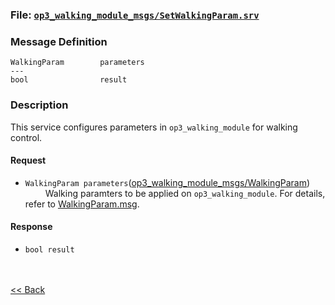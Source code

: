 ### File: [`op3_walking_module_msgs/SetWalkingParam.srv`](https://github.com/ROBOTIS-GIT/ROBOTIS-OP3-msgs/blob/master/op3_walking_module_msgs/srv/SetWalkingParam.srv)

### Message Definition
```
WalkingParam        parameters
---
bool                result
```

### Description
This service configures parameters in `op3_walking_module` for walking control.  

#### Request  
* `WalkingParam parameters`([op3_walking_module_msgs/WalkingParam](op3_WalkingParam.msg))   
&emsp;&emsp; Walking paramters to be applied on `op3_walking_module`. For details, refer to [WalkingParam.msg](op3_WalkingParam.msg).

#### Response
* `bool result`   
&emsp;&emsp;

<br>[&lt;&lt; Back](op3_walking_module_msgs.md)
